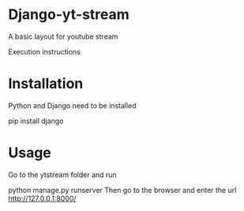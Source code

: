 # Django-yt-stream
A basic layout for youtube stream

Execution instructions
# Installation
Python and Django need to be installed

pip install django
# Usage
Go to the ytstream folder and run

python manage.py runserver
Then go to the browser and enter the url http://127.0.0.1:8000/

